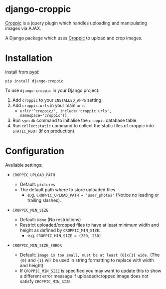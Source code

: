 django-croppic
==============

[Croppic](http://croppic.net/) is a jquery plugin which handles uploading and manipulating images via AJAX.

A Django package which uses [Croppic](http://croppic.net/) to upload and crop images.

Installation
============

Install from pypi:

    pip install django-croppic

To use `django-croppic` in your Django project:

1. Add `croppic` to your `INSTALLED_APPS` setting.
2. Add `croppic.urls` in your main `urls`
    * `url(r'^croppic/', include('croppic.urls', namespace='croppic')),`
3. Run `syncdb` command to initialise the `croppic` database table
4. Run `collectstatic` command to collect the static files of croppic into `STATIC_ROOT` (If on production)

Configuration
=============

Available settings:

* `CROPPIC_UPLOAD_PATH`
  * Default: `pictures`
  * The default path where to store uploaded files.
    * e.g. `CROPPIC_UPLOAD_PATH = 'user_photos'` (Notice no leading or trailing slashes).

* `CROPPIC_MIN_SIZE`
  * Default: `None` (No restrictions)
  * Restrict uploaded/cropped files to have at least minimum width and height as defined by `CROPPIC_MIN_SIZE`.
    * e.g. `CROPPIC_MIN_SIZE = (250, 250)`

* `CROPPIC_MIN_SIZE_ERROR`
  * Default: `Image is too small, must be at least {0}x{1} wide.` (The `{0}` and `{1}` will be used in string formatting to replace with width and height)
  * If `CROPPIC_MIN_SIZE` is specified you may want to update this to show a different error message if uploaded/cropped image does not satisfy `CROPPIC_MIN_SIZE`
